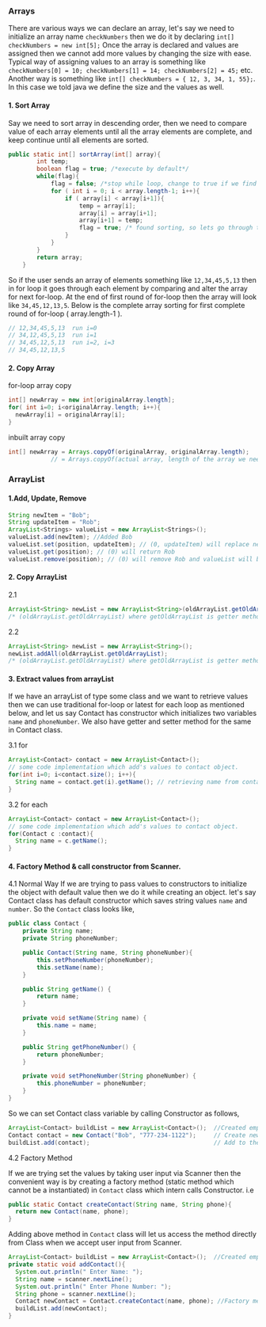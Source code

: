 ### Arrays

There are various ways we can declare an array, let's say we need to initialize an array name `checkNumbers` then we do it by declaring `int[] checkNumbers = new int[5];` Once the array is declared and values are assigned then we cannot add more values by changing the size with ease. Typical way of assigning values to an array is something like `checkNumbers[0] = 10; checkNumbers[1] = 14; checkNumbers[2] = 45;` etc. Another way is something like `int[] checkNumbers = { 12, 3, 34, 1, 55};`. In this case we told java we define the size and the values as well.

#### 1. Sort Array

Say we need to sort array in descending order, then we need to compare value of each array elements until all the array elements are complete, and keep continue until all elements are sorted.
```java
public static int[] sortArray(int[] array){
        int temp;
        boolean flag = true; /*execute by default*/
        while(flag){
            flag = false; /*stop while loop, change to true if we find sorting*/
            for ( int i = 0; i < array.length-1; i++){
                if ( array[i] < array[i+1]){
                    temp = array[i];
                    array[i] = array[i+1];
                    array[i+1] = temp;
                    flag = true; /* found sorting, so lets go through the array elements once for-loop ends */
                }
            }
        }
        return array;
    }
```
So if the user sends an array of elements something like `12,34,45,5,13` then in for loop it goes through each element by comparing and alter the array for next for-loop. At the end of first round of for-loop then the array will look like `34,45,12,13,5`. Below is the complete array sorting for first complete round of for-loop ( array.length-1 ).
```java
// 12,34,45,5,13  run i=0
// 34,12,45,5,13  run i=1
// 34,45,12,5,13  run i=2, i=3
// 34,45,12,13,5
```

#### 2. Copy Array

for-loop array copy
```java
int[] newArray = new int[originalArray.length];
for( int i=0; i<originalArray.length; i++){
  newArray[i] = originalArray[i];
}
```
inbuilt array copy
```java
int[] newArray = Arrays.copyOf(originalArray, originalArray.length);
            // = Arrays.copyOf(actual array, length of the array we need );
```

### ArrayList

#### 1.Add, Update, Remove
```java
String newItem = "Bob";
String updateItem = "Rob";
ArrayList<Strings> valueList = new ArrayList<Strings>();
valueList.add(newItem); //Added Bob
valueList.set(position, updateItem); // (0, updateItem) will replace newItem
valueList.get(position); // (0) will return Rob
valueList.remove(position); // (0) will remove Rob and valueList will be empty.
```

#### 2. Copy ArrayList

2.1
```java
ArrayList<String> newList = new ArrayList<String>(oldArrayList.getOldArrayList);
/* (oldArrayList.getOldArrayList) where getOldArrayList is getter method on oldArrayList */
```
2.2
```java
ArrayList<String> newList = new ArrayList<String>();
newList.addAll(oldArrayList.getOldArrayList);
/* (oldArrayList.getOldArrayList) where getOldArrayList is getter method on oldArrayList */
```

#### 3. Extract values from arrayList

If we have an arrayList of type some class and we want to retrieve values then we can use traditional for-loop or latest for each loop as mentioned below, and let us say Contact has constructor which initializes two variables `name` and `phoneNumber`. We also have getter and setter method for the same in Contact class.

3.1 for  
```java
ArrayList<Contact> contact = new ArrayList<Contact>();
// some code implementation which add's values to contact object.
for(int i=0; i<contact.size(); i++){
  String name = contact.get(i).getName(); // retrieving name from contact object by traversing through elements.
}
```

3.2 for each
```java
ArrayList<Contact> contact = new ArrayList<Contact>();
// some code implementation which add's values to contact object.
for(Contact c :contact){
  String name = c.getName();
}
```

#### 4. Factory Method & call constructor from Scanner.

4.1 Normal Way
If we are trying to pass values to constructors to initialize the object with default value then we do it while creating an object. let's say Contact class has default constructor which saves string values `name` and `number`. So the `Contact` class looks like,
```java
public class Contact {
    private String name;
    private String phoneNumber;

    public Contact(String name, String phoneNumber){
        this.setPhoneNumber(phoneNumber);
        this.setName(name);
    }

    public String getName() {
        return name;
    }

    private void setName(String name) {
        this.name = name;
    }

    public String getPhoneNumber() {
        return phoneNumber;
    }

    private void setPhoneNumber(String phoneNumber) {
        this.phoneNumber = phoneNumber;
    }
}
```
So we can set Contact class variable by calling Constructor as follows,
```java
ArrayList<Contact> buildList = new ArrayList<Contact>();  //Created empty list of type Contact.
Contact contact = new Contact("Bob", "777-234-1122");     // Create new contact object with it's required property.
buildList.add(contact);                                   // Add to the empty list.
```

4.2 Factory Method

If we are trying set the values by taking user input via Scanner then the convenient way is by creating a factory method (static method which cannot be a instantiated) in `Contact` class which intern calls Constructor. i.e
```java
public static Contact createContact(String name, String phone){
  return new Contact(name, phone);
}
```
Adding above method in `Contact` class will let us access the method directly from Class when we accept user input from Scanner.
```java
ArrayList<Contact> buildList = new ArrayList<Contact>();  //Created empty list of type Contact.
private static void addContact(){
  System.out.println(" Enter Name: ");
  String name = scanner.nextLine();
  System.out.println(" Enter Phone Number: ");
  String phone = scanner.nextLine();
  Contact newContact = Contact.createContact(name, phone); //Factory method because createContact is static and we are not creating new class instance.
  buildList.add(newContact);
}
```
